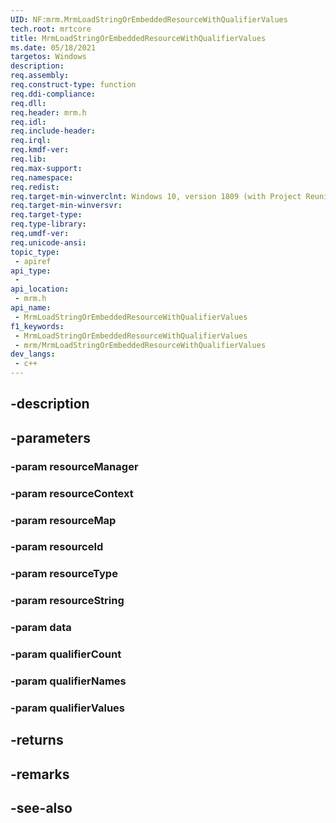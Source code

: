 ```yaml
---
UID: NF:mrm.MrmLoadStringOrEmbeddedResourceWithQualifierValues
tech.root: mrtcore 
title: MrmLoadStringOrEmbeddedResourceWithQualifierValues
ms.date: 05/18/2021 
targetos: Windows
description: 
req.assembly: 
req.construct-type: function
req.ddi-compliance: 
req.dll: 
req.header: mrm.h
req.idl: 
req.include-header: 
req.irql: 
req.kmdf-ver: 
req.lib: 
req.max-support: 
req.namespace: 
req.redist: 
req.target-min-winverclnt: Windows 10, version 1809 (with Project Reunion) 
req.target-min-winversvr: 
req.target-type: 
req.type-library: 
req.umdf-ver: 
req.unicode-ansi: 
topic_type:
 - apiref
api_type:
 - 
api_location:
 - mrm.h
api_name:
 - MrmLoadStringOrEmbeddedResourceWithQualifierValues
f1_keywords:
 - MrmLoadStringOrEmbeddedResourceWithQualifierValues
 - mrm/MrmLoadStringOrEmbeddedResourceWithQualifierValues
dev_langs:
 - c++
---
```


## -description

## -parameters

### -param resourceManager

### -param resourceContext

### -param resourceMap

### -param resourceId

### -param resourceType

### -param resourceString

### -param data

### -param qualifierCount

### -param qualifierNames

### -param qualifierValues

## -returns

## -remarks

## -see-also

